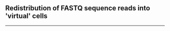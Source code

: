 ## Redistribution of FASTQ sequence reads into 'virtual' cells
--------------------------------------------------------------

